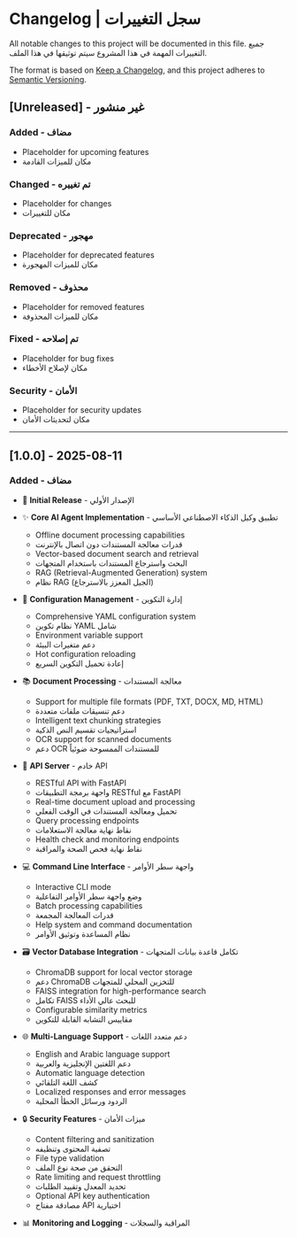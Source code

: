 # Changelog | سجل التغييرات

All notable changes to this project will be documented in this file.
جميع التغييرات المهمة في هذا المشروع سيتم توثيقها في هذا الملف.

The format is based on [Keep a Changelog](https://keepachangelog.com/en/1.0.0/),
and this project adheres to [Semantic Versioning](https://semver.org/spec/v2.0.0.html).

## [Unreleased] - غير منشور

### Added - مضاف
- Placeholder for upcoming features
- مكان للميزات القادمة

### Changed - تم تغييره
- Placeholder for changes
- مكان للتغييرات

### Deprecated - مهجور
- Placeholder for deprecated features
- مكان للميزات المهجورة

### Removed - محذوف
- Placeholder for removed features
- مكان للميزات المحذوفة

### Fixed - تم إصلاحه
- Placeholder for bug fixes
- مكان لإصلاح الأخطاء

### Security - الأمان
- Placeholder for security updates
- مكان لتحديثات الأمان

---

## [1.0.0] - 2025-08-11

### Added - مضاف
- 🎉 **Initial Release** - الإصدار الأولي
- ✨ **Core AI Agent Implementation** - تطبيق وكيل الذكاء الاصطناعي الأساسي
  - Offline document processing capabilities
  - قدرات معالجة المستندات دون اتصال بالإنترنت
  - Vector-based document search and retrieval
  - البحث واسترجاع المستندات باستخدام المتجهات
  - RAG (Retrieval-Augmented Generation) system
  - نظام RAG (الجيل المعزز بالاسترجاع)

- 🔧 **Configuration Management** - إدارة التكوين
  - Comprehensive YAML configuration system
  - نظام تكوين YAML شامل
  - Environment variable support
  - دعم متغيرات البيئة
  - Hot configuration reloading
  - إعادة تحميل التكوين السريع

- 📚 **Document Processing** - معالجة المستندات
  - Support for multiple file formats (PDF, TXT, DOCX, MD, HTML)
  - دعم تنسيقات ملفات متعددة
  - Intelligent text chunking strategies
  - استراتيجيات تقسيم النص الذكية
  - OCR support for scanned documents
  - دعم OCR للمستندات الممسوحة ضوئياً

- 🚀 **API Server** - خادم API
  - RESTful API with FastAPI
  - واجهة برمجة التطبيقات RESTful مع FastAPI
  - Real-time document upload and processing
  - تحميل ومعالجة المستندات في الوقت الفعلي
  - Query processing endpoints
  - نقاط نهاية معالجة الاستعلامات
  - Health check and monitoring endpoints
  - نقاط نهاية فحص الصحة والمراقبة

- 💻 **Command Line Interface** - واجهة سطر الأوامر
  - Interactive CLI mode
  - وضع واجهة سطر الأوامر التفاعلية
  - Batch processing capabilities
  - قدرات المعالجة المجمعة
  - Help system and command documentation
  - نظام المساعدة وتوثيق الأوامر

- 🗃️ **Vector Database Integration** - تكامل قاعدة بيانات المتجهات
  - ChromaDB support for local vector storage
  - دعم ChromaDB للتخزين المحلي للمتجهات
  - FAISS integration for high-performance search
  - تكامل FAISS للبحث عالي الأداء
  - Configurable similarity metrics
  - مقاييس التشابه القابلة للتكوين

- 🌐 **Multi-Language Support** - دعم متعدد اللغات
  - English and Arabic language support
  - دعم اللغتين الإنجليزية والعربية
  - Automatic language detection
  - كشف اللغة التلقائي
  - Localized responses and error messages
  - الردود ورسائل الخطأ المحلية

- 🔒 **Security Features** - ميزات الأمان
  - Content filtering and sanitization
  - تصفية المحتوى وتنظيفه
  - File type validation
  - التحقق من صحة نوع الملف
  - Rate limiting and request throttling
  - تحديد المعدل وتقييد الطلبات
  - Optional API key authentication
  - مصادقة مفتاح API اختيارية

- 📊 **Monitoring and Logging** - المراقبة والسجلات
